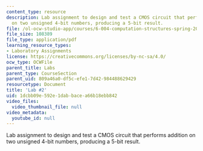```yaml
---
content_type: resource
description: Lab assignment to design and test a CMOS circuit that performs addition
  on two unsigned 4-bit numbers, producing a 5-bit result.
file: /ol-ocw-studio-app/courses/6-004-computation-structures-spring-2009/1dcbb09e592e1dabbacea66b18ebb842_MIT6_004s09_lab02.pdf
file_size: 108389
file_type: application/pdf
learning_resource_types:
- Laboratory Assignments
license: https://creativecommons.org/licenses/by-nc-sa/4.0/
ocw_type: OCWFile
parent_title: Labs
parent_type: CourseSection
parent_uid: 809a46a0-df5c-efe1-7d42-984488629429
resourcetype: Document
title: 'Lab #2'
uid: 1dcbb09e-592e-1dab-bace-a66b18ebb842
video_files:
  video_thumbnail_file: null
video_metadata:
  youtube_id: null
---
```

Lab assignment to design and test a CMOS circuit that performs addition on two unsigned 4-bit numbers, producing a 5-bit result.